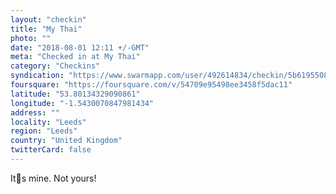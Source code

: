 ```yaml
---
layout: "checkin"
title: "My Thai"
photo: ""
date: "2018-08-01 12:11 +/-GMT"
meta: "Checked in at My Thai"
category: "Checkins"
syndication: "https://www.swarmapp.com/user/492614834/checkin/5b61955089ad46003181cb2b"
foursquare: "https://foursquare.com/v/54709e95498ee3458f5dac11"
latitude: "53.80134329090861"
longitude: "-1.5430070847981434"
address: ""
locality: "Leeds"
region: "Leeds"
country: "United Kingdom"
twitterCard: false
---
```

Its mine. Not yours!
